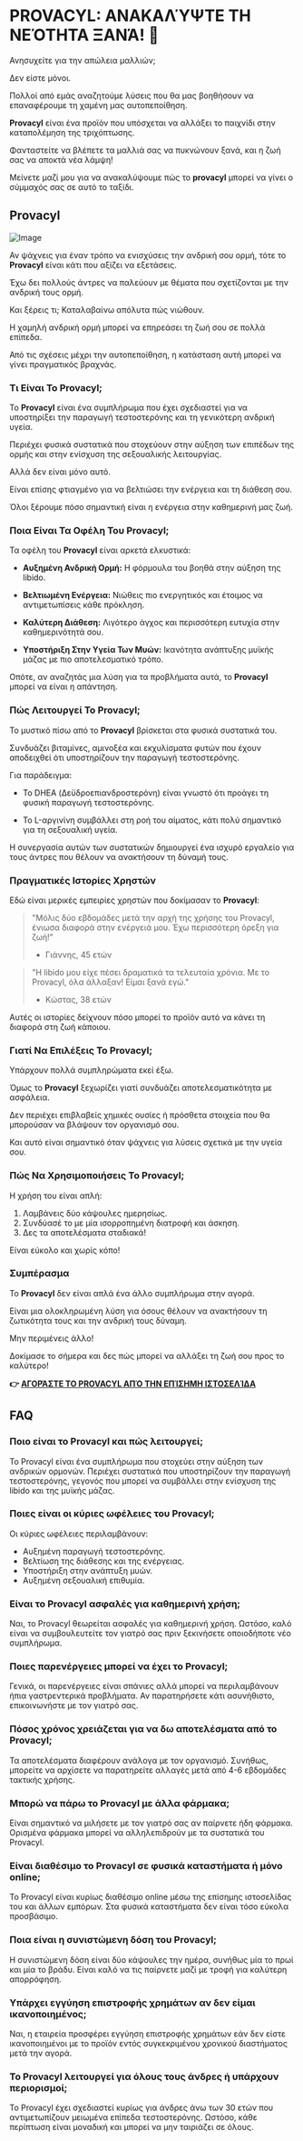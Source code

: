 # PROVACYL: ΑΝΑΚΑΛΎΨΤΕ ΤΗ ΝΕΌΤΗΤΑ ΞΑΝΆ! 💪

Ανησυχείτε για την απώλεια μαλλιών; 

Δεν είστε μόνοι. 

Πολλοί από εμάς αναζητούμε λύσεις που θα μας βοηθήσουν να επαναφέρουμε τη χαμένη μας αυτοπεποίθηση. 

**Provacyl** είναι ένα προϊόν που υπόσχεται να αλλάξει το παιχνίδι στην καταπολέμηση της τριχόπτωσης.

Φανταστείτε να βλέπετε τα μαλλιά σας να πυκνώνουν ξανά, και η ζωή σας να αποκτά νέα λάμψη!

Μείνετε μαζί μου για να ανακαλύψουμε πώς το **provacyl** μπορεί να γίνει ο σύμμαχός σας σε αυτό το ταξίδι.

## Provacyl

![Image](https://www2.sellhealth.com/292/200x200-2.gif)

Αν ψάχνεις για έναν τρόπο να ενισχύσεις την ανδρική σου ορμή, τότε το **Provacyl** είναι κάτι που αξίζει να εξετάσεις. 

Έχω δει πολλούς άντρες να παλεύουν με θέματα που σχετίζονται με την ανδρική τους ορμή. 

Και ξέρεις τι; Καταλαβαίνω απόλυτα πώς νιώθουν.

Η χαμηλή ανδρική ορμή μπορεί να επηρεάσει τη ζωή σου σε πολλά επίπεδα. 

Από τις σχέσεις μέχρι την αυτοπεποίθηση, η κατάσταση αυτή μπορεί να γίνει πραγματικός βραχνάς.

### Τι Είναι Το Provacyl;

Το **Provacyl** είναι ένα συμπλήρωμα που έχει σχεδιαστεί για να υποστηρίξει την παραγωγή τεστοστερόνης και τη γενικότερη ανδρική υγεία. 

Περιέχει φυσικά συστατικά που στοχεύουν στην αύξηση των επιπέδων της ορμής και στην ενίσχυση της σεξουαλικής λειτουργίας.

Αλλά δεν είναι μόνο αυτό.

Είναι επίσης φτιαγμένο για να βελτιώσει την ενέργεια και τη διάθεση σου. 

Όλοι ξέρουμε πόσο σημαντική είναι η ενέργεια στην καθημερινή μας ζωή.

### Ποια Είναι Τα Οφέλη Του Provacyl;

Τα οφέλη του **Provacyl** είναι αρκετά ελκυστικά:

- **Αυξημένη Ανδρική Ορμή:** Η φόρμουλα του βοηθά στην αύξηση της libido.
  
- **Βελτιωμένη Ενέργεια:** Νιώθεις πιο ενεργητικός και έτοιμος να αντιμετωπίσεις κάθε πρόκληση.
  
- **Καλύτερη Διάθεση:** Λιγότερο άγχος και περισσότερη ευτυχία στην καθημερινότητά σου.
  
- **Υποστήριξη Στην Υγεία Των Μυών:** Ικανότητα ανάπτυξης μυϊκής μάζας με πιο αποτελεσματικό τρόπο.

Οπότε, αν αναζητάς μια λύση για τα προβλήματα αυτά, το **Provacyl** μπορεί να είναι η απάντηση.

### Πώς Λειτουργεί Το Provacyl;

Το μυστικό πίσω από το **Provacyl** βρίσκεται στα φυσικά συστατικά του. 

Συνδυάζει βιταμίνες, αμινοξέα και εκχυλίσματα φυτών που έχουν αποδειχθεί ότι υποστηρίζουν την παραγωγή τεστοστερόνης. 

Για παράδειγμα:

- Το DHEA (Δεϋδροεπιανδροστερόνη) είναι γνωστό ότι προάγει τη φυσική παραγωγή τεστοστερόνης.
  
- Το L-αργινίνη συμβάλλει στη ροή του αίματος, κάτι πολύ σημαντικό για τη σεξουαλική υγεία.

Η συνεργασία αυτών των συστατικών δημιουργεί ένα ισχυρό εργαλείο για τους άντρες που θέλουν να ανακτήσουν τη δύναμή τους.

### Πραγματικές Ιστορίες Χρηστών

Εδώ είναι μερικές εμπειρίες χρηστών που δοκίμασαν το **Provacyl**:

> "Μόλις δύο εβδομάδες μετά την αρχή της χρήσης του Provacyl, ένιωσα διαφορά στην ενέργειά μου. 
> Έχω περισσότερη όρεξη για ζωή!" 
> - Γιάννης, 45 ετών

> "Η libido μου είχε πέσει δραματικά τα τελευταία χρόνια. 
> Με το Provacyl, όλα άλλαξαν! Είμαι ξανά εγώ." 
> - Κώστας, 38 ετών

Αυτές οι ιστορίες δείχνουν πόσο μπορεί το προϊόν αυτό να κάνει τη διαφορά στη ζωή κάποιου.

### Γιατί Να Επιλέξεις Το Provacyl;

Υπάρχουν πολλά συμπληρώματα εκεί έξω. 

Όμως το **Provacyl** ξεχωρίζει γιατί συνδυάζει αποτελεσματικότητα με ασφάλεια. 

Δεν περιέχει επιβλαβείς χημικές ουσίες ή πρόσθετα στοιχεία που θα μπορούσαν να βλάψουν τον οργανισμό σου.

Και αυτό είναι σημαντικό όταν ψάχνεις για λύσεις σχετικά με την υγεία σου.

### Πώς Να Χρησιμοποιήσεις Το Provacyl;

Η χρήση του είναι απλή:

1. Λαμβάνεις δύο κάψουλες ημερησίως.
2. Συνδύασέ το με μία ισορροπημένη διατροφή και άσκηση.
3. Δες τα αποτελέσματα σταδιακά!

Είναι εύκολο και χωρίς κόπο!

### Συμπέρασμα

Το **Provacyl** δεν είναι απλά ένα άλλο συμπλήρωμα στην αγορά. 

Είναι μια ολοκληρωμένη λύση για όσους θέλουν να ανακτήσουν τη ζωτικότητα τους και την ανδρική τους δύναμη.

Μην περιμένεις άλλο!

Δοκίμασε το σήμερα και δες πώς μπορεί να αλλάξει τη ζωή σου προς το καλύτερο!



**👉 [ΑΓΟΡΆΣΤΕ ΤΟ PROVACYL ΑΠΌ ΤΗΝ ΕΠΊΣΗΜΗ ΙΣΤΟΣΕΛΊΔΑ](https://gchaffi.com/zJRzERW8)**

## FAQ

### Ποιο είναι το Provacyl και πώς λειτουργεί;
Το Provacyl είναι ένα συμπλήρωμα που στοχεύει στην αύξηση των ανδρικών ορμονών. Περιέχει συστατικά που υποστηρίζουν την παραγωγή τεστοστερόνης, γεγονός που μπορεί να συμβάλλει στην ενίσχυση της libido και της μυϊκής μάζας.

### Ποιες είναι οι κύριες ωφέλειες του Provacyl;
Οι κύριες ωφέλειες περιλαμβάνουν:
- Αυξημένη παραγωγή τεστοστερόνης.
- Βελτίωση της διάθεσης και της ενέργειας.
- Υποστήριξη στην ανάπτυξη μυών.
- Αυξημένη σεξουαλική επιθυμία.

### Είναι το Provacyl ασφαλές για καθημερινή χρήση;
Ναι, το Provacyl θεωρείται ασφαλές για καθημερινή χρήση. Ωστόσο, καλό είναι να συμβουλευτείτε τον γιατρό σας πριν ξεκινήσετε οποιοδήποτε νέο συμπλήρωμα.

### Ποιες παρενέργειες μπορεί να έχει το Provacyl;
Γενικά, οι παρενέργειες είναι σπάνιες αλλά μπορεί να περιλαμβάνουν ήπια γαστρεντερικά προβλήματα. Αν παρατηρήσετε κάτι ασυνήθιστο, επικοινωνήστε με τον γιατρό σας.

### Πόσος χρόνος χρειάζεται για να δω αποτελέσματα από το Provacyl;
Τα αποτελέσματα διαφέρουν ανάλογα με τον οργανισμό. Συνήθως, μπορείτε να αρχίσετε να παρατηρείτε αλλαγές μετά από 4-6 εβδομάδες τακτικής χρήσης.

### Μπορώ να πάρω το Provacyl με άλλα φάρμακα;
Είναι σημαντικό να μιλήσετε με τον γιατρό σας αν παίρνετε ήδη φάρμακα. Ορισμένα φάρμακα μπορεί να αλληλεπιδρούν με τα συστατικά του Provacyl.

### Είναι διαθέσιμο το Provacyl σε φυσικά καταστήματα ή μόνο online;
Το Provacyl είναι κυρίως διαθέσιμο online μέσω της επίσημης ιστοσελίδας του και άλλων εμπόρων. Στα φυσικά καταστήματα δεν είναι τόσο εύκολα προσβάσιμο.

### Ποια είναι η συνιστώμενη δόση του Provacyl;
Η συνιστώμενη δόση είναι δύο κάψουλες την ημέρα, συνήθως μία το πρωί και μία το βράδυ. Είναι καλό να τις παίρνετε μαζί με τροφή για καλύτερη απορρόφηση.

### Υπάρχει εγγύηση επιστροφής χρημάτων αν δεν είμαι ικανοποιημένος;
Ναι, η εταιρεία προσφέρει εγγύηση επιστροφής χρημάτων εάν δεν είστε ικανοποιημένοι με το προϊόν εντός συγκεκριμένου χρονικού διαστήματος μετά την αγορά.

### Το Provacyl λειτουργεί για όλους τους άνδρες ή υπάρχουν περιορισμοί;
Το Provacyl έχει σχεδιαστεί κυρίως για άνδρες άνω των 30 ετών που αντιμετωπίζουν μειωμένα επίπεδα τεστοστερόνης. Ωστόσο, κάθε περίπτωση είναι μοναδική και μπορεί να μην ταιριάζει σε όλους.
